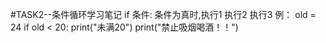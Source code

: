 #TASK2--条件循环学习笔记
if 条件:
    条件为真时,执行1
              执行2
              执行3
例：
  old = 24
  if old < 20:
    print("未满20")
    print("禁止吸烟喝酒！！")
 
